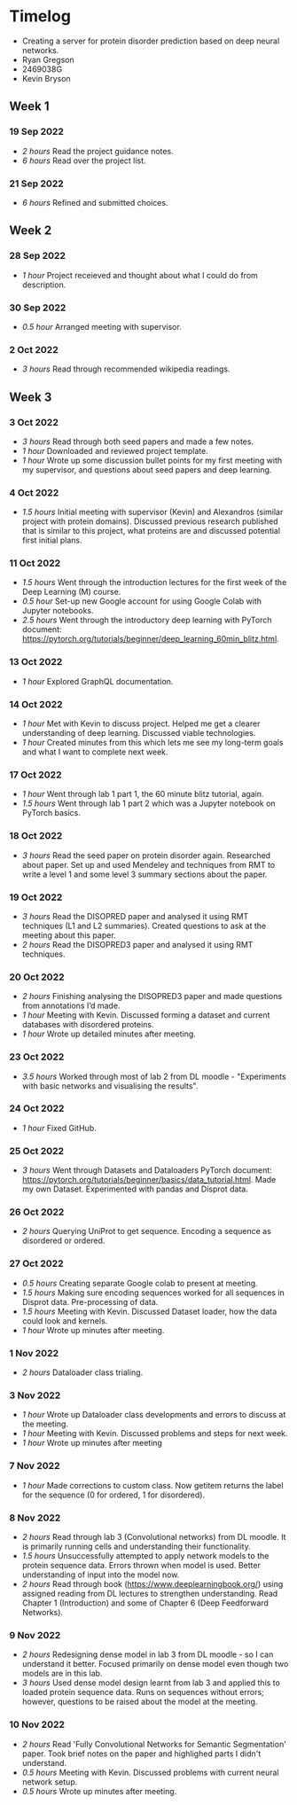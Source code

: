 # Timelog

* Creating a server for protein disorder prediction based on deep neural networks.
* Ryan Gregson
* 2469038G
* Kevin Bryson

## Week 1

### 19 Sep 2022
* *2 hours* Read the project guidance notes.
* *6 hours* Read over the project list.

### 21 Sep 2022
* *6 hours* Refined and submitted choices.

## Week 2

### 28 Sep 2022
* *1 hour* Project receieved and thought about what I could do from description.

### 30 Sep 2022
* *0.5 hour* Arranged meeting with supervisor.

### 2 Oct 2022
* *3 hours* Read through recommended wikipedia readings.

## Week 3

### 3 Oct 2022

* *3 hours* Read through both seed papers and made a few notes.
* *1 hour* Downloaded and reviewed project template.
* *1 hour* Wrote up some discussion bullet points for my first meeting with my supervisor, and questions about seed papers and deep learning.

### 4 Oct 2022

* *1.5 hours* Initial meeting with supervisor (Kevin) and Alexandros (similar project with protein domains). Discussed previous research published that is similar to this project, what proteins are and discussed potential first initial plans.

### 11 Oct 2022

* *1.5 hours* Went through the introduction lectures for the first week of the Deep Learning (M) course.
* *0.5 hour* Set-up new Google account for using Google Colab with Jupyter notebooks.
* *2.5 hours* Went through the introductory deep learning with PyTorch document: https://pytorch.org/tutorials/beginner/deep_learning_60min_blitz.html.

### 13 Oct 2022

* *1 hour* Explored GraphQL documentation.

### 14 Oct 2022

* *1 hour* Met with Kevin to discuss project. Helped me get a clearer understanding of deep learning. Discussed viable technologies. 
* *1 hour* Created minutes from this which lets me see my long-term goals and what I want to complete next week.

### 17 Oct 2022

* *1 hour* Went through lab 1 part 1, the 60 minute blitz tutorial, again.
* *1.5 hours* Went through lab 1 part 2 which was a Jupyter notebook on PyTorch basics. 

### 18 Oct 2022

* *3 hours* Read the seed paper on protein disorder again. Researched about paper. Set up and used Mendeley and techniques from RMT to write a level 1 and some level 3 summary sections about the paper.

### 19 Oct 2022

* *3 hours* Read the DISOPRED paper and analysed it using RMT techniques (L1 and L2 summaries). Created questions to ask at the meeting about this paper.
* *2 hours* Read the DISOPRED3 paper and analysed it using RMT techniques.

### 20 Oct 2022

* *2 hours* Finishing analysing the DISOPRED3 paper and made questions from annotations I’d made.
* *1 hour* Meeting with Kevin. Discussed forming a dataset and current databases with disordered proteins.
* *1 hour* Wrote up detailed minutes after meeting.

### 23 Oct 2022
* *3.5 hours* Worked through most of lab 2 from DL moodle - "Experiments with basic networks and visualising the results".

### 24 Oct 2022
* *1 hour* Fixed GitHub.

### 25 Oct 2022
* *3 hours* Went through Datasets and Dataloaders PyTorch document: https://pytorch.org/tutorials/beginner/basics/data_tutorial.html. Made my own Dataset. Experimented with pandas and Disprot data.

### 26 Oct 2022
* *2 hours* Querying UniProt to get sequence. Encoding a sequence as disordered or ordered.

### 27 Oct 2022
* *0.5 hours* Creating separate Google colab to present at meeting.
* *1.5 hours* Making sure encoding sequences worked for all sequences in Disprot data. Pre-processing of data.
* *1.5 hours* Meeting with Kevin. Discussed Dataset loader, how the data could look and kernels.
* *1 hour* Wrote up minutes after meeting.

### 1 Nov 2022
* *2 hours* Dataloader class trialing.

### 3 Nov 2022
* *1 hour* Wrote up Dataloader class developments and errors to discuss at the meeting.
* *1 hour* Meeting with Kevin. Discussed problems and steps for next week.
* *1 hour* Wrote up minutes after meeting

### 7 Nov 2022
* *1 hour* Made corrections to custom class. Now getitem returns the label for the sequence (0 for ordered, 1 for disordered).

### 8 Nov 2022
* *2 hours* Read through lab 3 (Convolutional networks) from DL moodle. It is primarily running cells and understanding their functionality.
* *1.5 hours* Unsuccessfully attempted to apply network models to the protein sequence data. Errors thrown when model is used. Better understanding of input into the model now.
* *2 hours* Read through book (https://www.deeplearningbook.org/) using assigned reading from DL lectures to strengthen understanding. Read Chapter 1 (Introduction) and some of Chapter 6 (Deep Feedforward Networks).

### 9 Nov 2022
* *2 hours* Redesigning dense model in lab 3 from DL moodle - so I can understand it better. Focused primarily on dense model even though two models are in this lab.
* *3 hours* Used dense model design learnt from lab 3 and applied this to loaded protein sequence data. Runs on sequences without errors; however, questions to be raised about the model at the meeting.

### 10 Nov 2022
* *2 hours* Read 'Fully Convolutional Networks for Semantic Segmentation' paper. Took brief notes on the paper and highlighed parts I didn't understand.
* *0.5 hours* Meeting with Kevin. Discussed problems with current neural network setup.
* *0.5 hours* Wrote up minutes after meeting.

